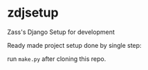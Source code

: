 # zdjsetup
Zass's Django Setup for development

Ready made project setup done by single step:

run `make.py` after cloning this repo.
